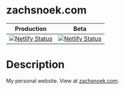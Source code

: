 # zachsnoek.com

| Production                                                                                                                                                                      | Beta                                                                                                                                                                                        |
| ------------------------------------------------------------------------------------------------------------------------------------------------------------------------------- | ------------------------------------------------------------------------------------------------------------------------------------------------------------------------------------------- |
| [![Netlify Status](https://api.netlify.com/api/v1/badges/187b6eca-cd6e-41ef-af45-6ccd34aa77d7/deploy-status)](https://app.netlify.com/sites/pedantic-lichterman-c7bee0/deploys) | [![Netlify Status](https://api.netlify.com/api/v1/badges/187b6eca-cd6e-41ef-af45-6ccd34aa77d7/deploy-status?branch=beta)](https://app.netlify.com/sites/pedantic-lichterman-c7bee0/deploys) |

# Description

My personal website. View at [zachsnoek.com](https://www.zachsnoek.com).
